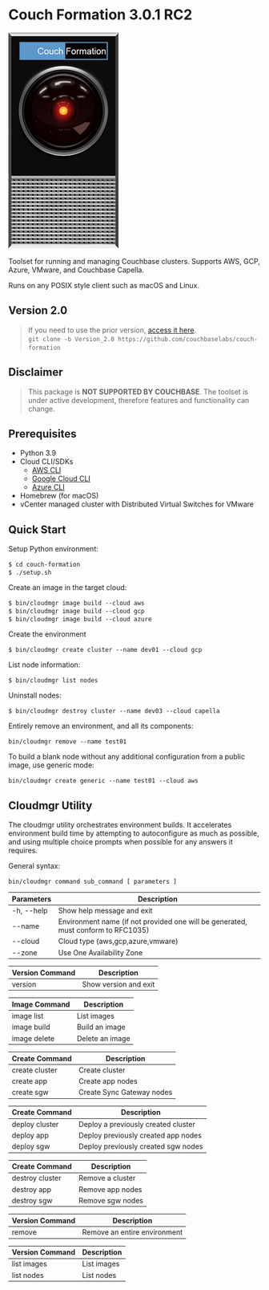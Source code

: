 # Couch Formation 3.0.1 RC2

![Logo](doc/couch-formation-1.png)

Toolset for running and managing Couchbase clusters. Supports AWS, GCP, Azure, VMware, and Couchbase Capella.

Runs on any POSIX style client such as macOS and Linux.

## Version 2.0
> If you need to use the prior version, [access it here](https://github.com/couchbaselabs/couch-formation/tree/Version_2.0).<br>
> ```git clone -b Version_2.0 https://github.com/couchbaselabs/couch-formation```

## Disclaimer

> This package is **NOT SUPPORTED BY COUCHBASE**. The toolset is under active development, therefore features and functionality can change.

## Prerequisites
- Python 3.9
- Cloud CLI/SDKs
  - [AWS CLI](https://aws.amazon.com/cli/)
  - [Google Cloud CLI](https://cloud.google.com/sdk/docs/quickstart)
  - [Azure CLI](https://docs.microsoft.com/en-us/cli/azure/install-azure-cli)
- Homebrew (for macOS)
- vCenter managed cluster with Distributed Virtual Switches for VMware

## Quick Start
Setup Python environment:
````
$ cd couch-formation
$ ./setup.sh
````
Create an image in the target cloud:
````
$ bin/cloudmgr image build --cloud aws
$ bin/cloudmgr image build --cloud gcp
$ bin/cloudmgr image build --cloud azure
````
Create the environment
````
$ bin/cloudmgr create cluster --name dev01 --cloud gcp
````
List node information:
````
$ bin/cloudmgr list nodes
````
Uninstall nodes:
````
$ bin/cloudmgr destroy cluster --name dev03 --cloud capella
````
Entirely remove an environment, and all its components:
````
bin/cloudmgr remove --name test01
````
To build a blank node without any additional configuration from a public image, use generic mode:
````
bin/cloudmgr create generic --name test01 --cloud aws
````

## Cloudmgr Utility
The cloudmgr utility orchestrates environment builds. It accelerates environment build time by attempting to autoconfigure as much as possible, and using multiple choice prompts when possible for any answers it requires.

General syntax:
````
bin/cloudmgr command sub_command [ parameters ]
````

| Parameters | Description                                                                       |
|------------|-----------------------------------------------------------------------------------|
| -h, --help | Show help message and exit                                                        |
| --name     | Environment name (if not provided one will be generated, must conform to RFC1035) |
| --cloud    | Cloud type (aws,gcp,azure,vmware)                                                 |
| --zone     | Use One Availability Zone                                                         |                                                     |

| Version Command | Description           |
|-----------------|-----------------------|
| version         | Show version and exit |

| Image Command | Description                                               |
|---------------|-----------------------------------------------------------|
| image list    | List images                                               |
| image build   | Build an image                                            |
| image delete  | Delete an image                                           |

| Create Command | Description               |
|----------------|---------------------------|
| create cluster | Create cluster            |
| create app     | Create app nodes          |
| create sgw     | Create Sync Gateway nodes |

| Create Command | Description                         |
|----------------|-------------------------------------|
| deploy cluster | Deploy a previously created cluster |
| deploy app     | Deploy previously created app nodes |
| deploy sgw     | Deploy previously created sgw nodes |

| Create Command  | Description      |
|-----------------|------------------|
| destroy cluster | Remove a cluster |
| destroy app     | Remove app nodes |
| destroy sgw     | Remove sgw nodes |

| Version Command | Description                   |
|-----------------|-------------------------------|
| remove          | Remove an entire environment  |

| Version Command | Description |
|-----------------|-------------|
| list images     | List images |
| list nodes      | List nodes  |
